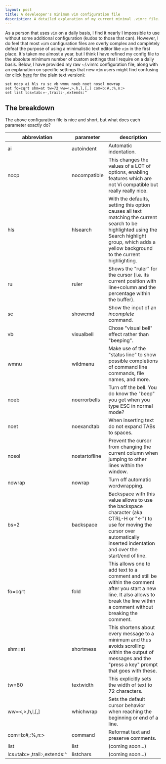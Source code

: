 ```yaml
---
layout: post
title: A develeoper's minimum vim configuration file
description: A detailed explanation of my current minimal .vimrc file.
---
```


As a person that uses `vim` on a daily basis, I find it nearly I
impossible to use without some additional configuration (kudos to those
that can). However, I do feel that most `vi`m configuration files are
overly complex and completely defeat the purpose of using a minimalistic
text editor like `vim` in the first place. It's taken me almost a year,
but I think I have refined my config file to the absolute minimum number
of custom settings that I require on a daily basis. Below, I have
provided my raw ~/.vimrc configuration file, along with an explanation
on specific settings that new `vim` users might find confusing (or click
[here](.vimrc) for the plain text version):

```vimrc
set nocp ai hls ru sc vb wmnu noeb noet nosol nowrap
set fo=cqrt shm=at tw=72 ww=<,>,h,l,[,] com=b:#,:%,n:>
set list lcs=tab:»·,trail:·,extends:^
```

## The breakdown

The above configuration file is nice and short, but what does each
parameter exactly do?


|abbreviation                |parameter    |description               |
|----------------------------|-------------|--------------------------|
|ai                          |autoindent   |Automatic indentation.|
|nocp                        |nocompatible |This changes the values of a LOT of options, enabling features which are not Vi compatible but really really nice.|
|hls                         |hlsearch     |With the defaults, setting this option causes all text matching the current search to be highlighted using the Search highlight group, which adds a yellow background to the current highlighting.|
|ru                          |ruler        |Shows the "ruler" for the cursor (i.e. its current position with line+column and the percentage within the buffer).|
|sc                          |showcmd      |Show the input of an *incomplete* command.|
|vb                          |visualbell   |Chose "visual bell" effect rather than "beeping".|
|wmnu                        |wildmenu     |Make use of the "status line" to show possible completions of command line commands, file names, and more.|
|noeb                        |noerrorbells |Turn off the bell. You do know the "beep" you get when you type ESC in normal mode?|
|noet                        |noexandtab   |When inserting text do not expand TABs to spaces.|
|nosol                       |nostartofline|Prevent the cursor from changing the current column when jumping to other lines within the window.|
|nowrap                      |nowrap       |Turn off automatic wordwrapping.|
|bs=2                        |backspace    |Backspace with this value allows to use the backspace character (aka CTRL-H or "<-") to use for moving the cursor over automatically inserted indentation and over the start/end of line.|
|fo=cqrt                     |fold         |This allows one to add text to a comment and still be within the comment after you start a new line. It also allows to break the line within a comment without breaking the comment.|
|shm=at                      |shortmess    |This shortens about every message to a minimum and thus avoids scrolling within the output of messages and the "press a key" prompt that goes with these.|
|tw=80                       |textwidth    |This explicitly sets the width of text to 72 characters.|
|ww=<,>,h,l,[,]              |whichwrap    |Sets the default cursor behavior when reaching the beginning or end of a line.|
|com=b:#,:%,n:>              |command      |Reformat text and preserve comments.|
|list                        |list         |(coming soon...)|
|lcs=tab:»·,trail:·,extends:^|listchars    |(coming soon...)|
